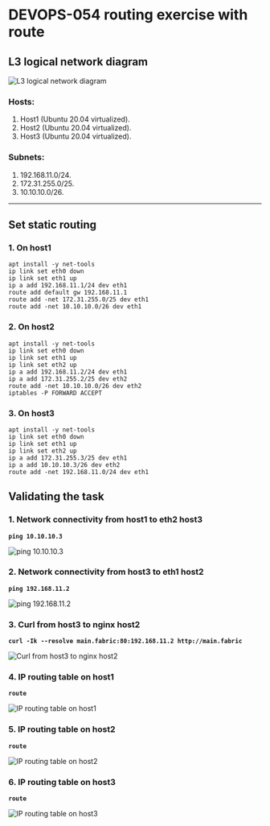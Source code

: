 # DEVOPS-054 routing exercise with route

## L3 logical network diagram

![L3 logical network diagram](/DEVOPS-054/network_diagram.png)


### **Hosts:**
1. Host1 (Ubuntu 20.04 virtualized).
2. Host2 (Ubuntu 20.04 virtualized).
3. Host3 (Ubuntu 20.04 virtualized).


### **Subnets:**
1. 192.168.11.0/24.
2. 172.31.255.0/25.
3. 10.10.10.0/26.


---


## **Set static routing**
### **1. On host1**

```console
apt install -y net-tools
ip link set eth0 down
ip link set eth1 up
ip a add 192.168.11.1/24 dev eth1
route add default gw 192.168.11.1
route add -net 172.31.255.0/25 dev eth1
route add -net 10.10.10.0/26 dev eth1
```

### **2. On host2**

```console
apt install -y net-tools
ip link set eth0 down
ip link set eth1 up
ip link set eth2 up
ip a add 192.168.11.2/24 dev eth1
ip a add 172.31.255.2/25 dev eth2
route add -net 10.10.10.0/26 dev eth2
iptables -P FORWARD ACCEPT
```

### **3. On host3**

```console
apt install -y net-tools
ip link set eth0 down
ip link set eth1 up
ip link set eth2 up
ip a add 172.31.255.3/25 dev eth1
ip a add 10.10.10.3/26 dev eth2
route add -net 192.168.11.0/24 dev eth1
```


## **Validating the task**
### **1. Network connectivity from host1 to eth2 host3**

**`ping 10.10.10.3`**

![ping 10.10.10.3](/DEVOPS-054/ping_10.10.10.3.png)

### **2. Network connectivity from host3 to eth1 host2**
**`ping 192.168.11.2`**

![ping 192.168.11.2](/DEVOPS-054/ping_192.168.11.2.png)

### **3. Curl from host3 to nginx host2**
**`curl -Ik --resolve main.fabric:80:192.168.11.2 http://main.fabric`**

![Curl from host3 to nginx host2](/DEVOPS-054/curl_host3-nginx_host2.png)

### **4. IP routing table on host1**

**`route`**

![IP routing table on host1](/DEVOPS-054/host1_routes.png)


### **5. IP routing table on host2**

**`route`**

![IP routing table on host2](/DEVOPS-054/host2_routes.png)


### **6. IP routing table on host3**

**`route`**

![IP routing table on host3](/DEVOPS-054/host3_routes.png)
